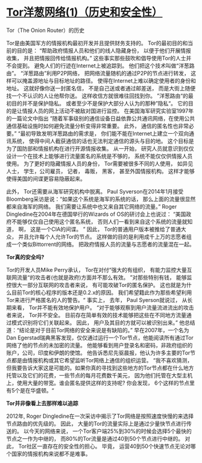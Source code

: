 # [Tor洋葱网络(1)（历史和安全性）](https://www.cnblogs.com/straybirds/p/9110854.html)



Tor（The Onion Router）的历史

Tor是由美国军方的情报机构最初开发并且提供财务支持的。
Tor的最初目的和当前的目的是： “帮助政府情报人员和他们的线人隐藏身份， 以便于他们开展情报收集， 并且把情报回传给情报机构。”
这些事实那些鼓吹和倡导使用Tor的人士并不会提到。
避免人们的行迹在Internet上被追踪到。 
他们把这个技术叫做“洋葱路由”。 
“洋葱路由”利用P2P网络， 把网络流量随机的通过P2P的节点进行转发， 这样可以掩盖源地址与目标地址的路径。 
使得在Internet上难以确定使用者的身份和地址。 
这就好像你送一封匿名信， 不是自己送或者通过邮差送， 而是大街上随便找一个不认识的人让他帮你送。 这样收信方就很难往回找到你。
”洋葱路由“的最初目的并不是保护隐私。 
或者至少不是保护大部分人认为的那种”隐私“。 
它的目的是让情报人员的网上活动不被敌对国进行监控。 
在美国海军研究实验室1997年的一篇论文中指出
”随着军事级别的通信设备日益依靠公共通讯网络，在使用公共通信基础设施时如何避免流量分析变得非常重要。 
此外， 通信的匿名性也非常必要。”
“最初导致发明洋葱路由的需求是， 你们能不能在Internet上建立一个双向通讯系统， 使得中间人截获通信的话也无法判定通信的源头与目的地。
 这个目标是为了国防部和情报机构在进行开源情报收集。
从一开始， 研究人员就意识到仅仅设计一个在技术上能够进行流量匿名的系统是不够的， 系统不能仅仅供情报人员使用。 
为了更好的隐藏情报人员的身份， Tor需要被很多不同的人使用， 如异见人士， 学生，公司雇员， 记者， 毒贩， 黑客， 甚至外国情报机构。 
这样才能够使得美国的间谍更容易隐蔽起来。

此外， Tor还需要从海军研究机构中脱离。 
Paul Syverson在2014年1月接受Bloomberg采访是说：“如果这个系统是海军的系统的话， 那么上面的流量很显然都来自海军的网络。 
我们需要让系统中也又来自其它网络的流量。”
Roger Dingledine在2004年在德国举行的Wizards of OS的研讨会上也说过：
“美国政府不能够仅仅自己使用这个匿名系统， 否则人们一看到来自这个系统的流量就知道， 啊， 这是一个CIA的间谍。 ”
因此， Tor的普通用户版本被推给了普通大众， 并且允许每个人允许Tor的节点。
这样做的目的是利用成千上万的志愿者组成一个类似Bittorrent的网络。 
把政府情报人员的流量与志愿者的流量混在一起。




**Tor真的安全吗?**


 Tor的开发人员Mike Perry承认， Tor在对付“强大的有组织，
有能力监控大量互联网流量“的攻击者(也就是政府)方面并不那么有效。
 ”对那些特别有钱， 能够监控很大一部分互联网的攻击者来说， 有可能攻破Tor的匿名保护。 
这也就是为什么目前Tor的核心程序的版本还是0.2.x的原因。 
我们希望籍此作为那些希望利用Tor来进行严格匿名的人的警告。“
事实上， 去年， Paul Syerson就说过， 从长期来看， Tor并不能有效地保护用户。
“对于能够观察到用户流量流进流出的攻击者来说， Tor并不安全。 
目前存在简单有效的技术能够把这些在不同地方流量通过模式识别将它们关联起来。
因此， 用户及其目的方就可以被识别出来。” 
他总结道：“结论是对于目前Tor网络的安全来说是有缺陷的。”
早在2007年，一个名为 Dan Egerstad瑞典黑客发现，仅仅通过运行一个Tor节点，他能阅读所有通过Tor网络了他的节点的未加密的流量。
他能够看到用户登录名和密码，非政府组织的账户，公司，印度和伊朗的使馆。
他告诉悉尼先驱晨报，他认为许多主要的Tor节点都是由情报机构或其它希望监听Tor网络上通信的组织运营。
“我不喜欢猜测，但我要告诉大家这是可能的。如果你真的寻找到这些地方的Tor节点都在什么地方托管以及它们的花费，一些节点的每月花费数千美元， 
因为他们托管在大型主机上，使用大量的带宽。谁会匿名提供这样的支持呢? 你会发现， 6个这样的节点里有5个是在华盛顿。“


**Tor并非像看上去那样难以追踪**

2012年, Roger Dingledine在一次采访中揭示了Tor网络是按照速度快慢的来选择节点路由的优先级的。
因此， 大量的Tor的流量实际上是通过少量快节点进行传送的。 
以今天的网络来说， 一个Tor客户端25%到30%的时候会选择5个最快的节点之一作为中继的， 而80%的Tor流量是通过40到50个节点进行中继的。
对此， Tor社区一直存在的安全性的担心。
毕竟， 运营40到50个快速节点无论对哪个国家的情报机构来说都不是难事。


